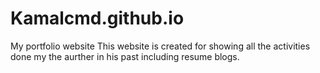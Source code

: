 # Kamalcmd.github.io
My portfolio website
This website is created for showing all the activities done my the aurther in his past including resume blogs.
